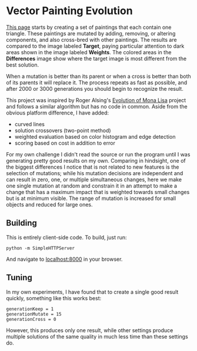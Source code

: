 Vector Painting Evolution
=========================

[This page][1] starts by creating a set of paintings that each contain one
triangle. These paintings are mutated by adding, removing, or
altering components, and also cross-bred with other paintings. The results are
compared to the image labeled **Target**, paying particular attention to dark
areas shown in the image labeled **Weights**. The colored areas in the
**Differences** image show where the target image is most different from the
best solution.

When a mutation is better than its parent or when a cross is better than both of
its parents it will replace it. The process repeats as fast as possible, and
after 2000 or 3000 generations you should begin to recognize the result.

This project was inspired by Roger Alsing's [Evolution of Mona Lisa][2] project
and follows a similar algorithm but has no code in common. Aside from the obvious
platform difference, I have added:

* curved lines
* solution crossovers (two-point method)
* weighted evaluation based on color histogram and edge detection
* scoring based on cost in addition to error

For my own challenge I didn't read the source or run the program until I was
generating pretty good results on my own. Comparing in hindsight, one of the
biggest differences I notice that is not related to new features is the
selection of mutations; while his mutation decisions are independent and can
result in zero, one, or multiple simultaneous changes, here we make one single
mutation at random and constrain it in an attempt to make a change that has a
maximum impact that is weighted towards small changes but is at minimum visible.
The range of mutation is increased for small objects and reduced for large ones.

Building
--------

This is entirely client-side code. To build, just run:

    python -m SimpleHTTPServer

And navigate to [localhost:8000][3] in your browser.

Tuning
------

In my own experiments, I have found that to create a single good result quickly,
something like this works best:

    generationKeep = 1
    generationMutate = 15
    generationCross = 0

However, this produces only one result, while other settings produce multiple
solutions of the same quality in much less time than these settings do.


[1]: http://svachalek.github.com/svg_evo/
[2]: http://rogeralsing.com/2008/12/07/genetic-programming-evolution-of-mona-lisa/
[3]: http://localhost:8000


